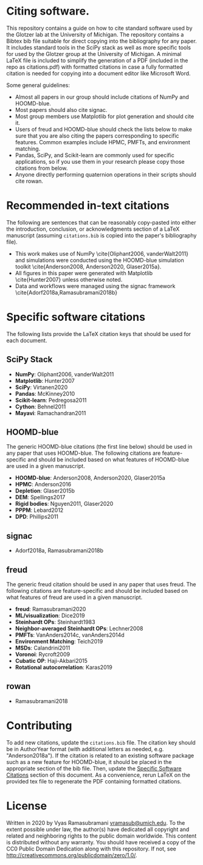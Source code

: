 # Citing software.

This repository contains a guide on how to cite standard software used by the Glotzer lab at the University of Michigan.
The repository contains a Bibtex bib file suitable for direct copying into the bibliography for any paper.
It includes standard tools in the SciPy stack as well as more specific tools for used by the Glotzer group at the University of Michigan.
A minimal LaTeX file is included to simplify the generation of a PDF (included in the repo as citations.pdf) with formatted citations in case a fully formatted citation is needed for copying into a document editor like Microsoft Word.

Some general guidelines:

* Almost all papers in our group should include citations of NumPy and HOOMD-blue.
* Most papers should also cite signac.
* Most group members use Matplotlib for plot generation and should cite it.
* Users of freud and HOOMD-blue should check the lists below to make sure that you are also citing the papers corresponding to specific features. Common examples include HPMC, PMFTs, and environment matching.
* Pandas, SciPy, and Scikit-learn are commonly used for specific applications, so if you use them in your research please copy those citations from below.
* Anyone directly performing quaternion operations in their scripts should cite rowan.

# Recommended in-text citations

The following are sentences that can be reasonably copy-pasted into either the introduction, conclusion, or acknowledgments section of a LaTeX manuscript (assuming ``citations.bib`` is copied into the paper's bibliography file).

* This work makes use of NumPy \cite{Oliphant2006, vanderWalt2011} and simulations were conducted using the HOOMD-blue simulation toolkit \cite{Anderson2008, Anderson2020, Glaser2015a}.
* All figures in this paper were generated with Matplotlib \cite{Hunter2007} unless otherwise noted.
* Data and workflows were managed using the signac framework \cite{Adorf2018a,Ramasubramani2018b}

# Specific software citations

The following lists provide the LaTeX citation keys that should be used for each document.

## SciPy Stack

* **NumPy**: Oliphant2006, vanderWalt2011
* **Matplotlib**: Hunter2007
* **SciPy**: Virtanen2020
* **Pandas**: McKinney2010
* **Scikit-learn**: Pedregosa2011
* **Cython**: Behnel2011
* **Mayavi**: Ramachandran2011 

## HOOMD-blue

The generic HOOMD-blue citations (the first line below) should be used in any paper that uses HOOMD-blue.
The following citations are feature-specific and should be included based on what features of HOOMD-blue are used in a given manuscript.

* **HOOMD-blue**: Anderson2008, Anderson2020, Glaser2015a
* **HPMC**: Anderson2016
* **Depletion**: Glaser2015b
* **DEM**: Spellings2017
* **Rigid bodies**: Nguyen2011, Glaser2020
* **PPPM**: Lebard2012
* **DPD**: Phillips2011

## signac

* Adorf2018a, Ramasubramani2018b

## freud

The generic freud citation should be used in any paper that uses freud.
The following citations are feature-specific and should be included based on what features of freud are used in a given manuscript.

* **freud**: Ramasubramani2020
* **ML/visualization**: Dice2019
* **Steinhardt OPs**: Steinhardt1983
* **Neighbor-averaged Steinhardt OPs**: Lechner2008
* **PMFTs**: VanAnders2014c, vanAnders2014d
* **Environment Matching**: Teich2019
* **MSDs**: Calandrini2011
* **Voronoi**: Rycroft2009
* **Cubatic OP**: Haji-Akbari2015
* **Rotational autocorrelation**: Karas2019

## rowan

* Ramasubramani2018


# Contributing

To add new citations, update the ``citations.bib`` file.
The citation key should be in AuthorYear format (with additional letters as needed, e.g. "Anderson2018a").
If the citation is related to an existing software package such as a new feature for HOOMD-blue, it should be placed in the appropriate section of the bib file.
Then, update the [Specific Software Citations](#specific-software-citations) section of this document.
As a convenience, rerun LaTeX on the provided tex file to regenerate the PDF containing formatted citations.

# License

Written in 2020 by Vyas Ramasubramani <vramasub@umich.edu>.
To the extent possible under law, the author(s) have dedicated all copyright and related and neighboring rights to the public domain worldwide.
This content is distributed without any warranty.
You should have received a copy of the CC0 Public Domain Dedication along with this repository.
If not, see <http://creativecommons.org/publicdomain/zero/1.0/>.
